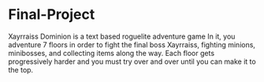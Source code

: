 # Final-Project
Xayrraiss Dominion is a text based roguelite adventure game
In it, you adventure 7 floors in order to fight the final boss Xayrraiss, fighting minions, minibosses, and collecting items along the way.
Each floor gets progressively harder and you must try over and over until you can make it to the top.

